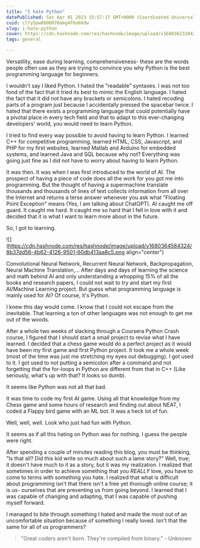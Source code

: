 ```yaml
---
title: "I hate Python"
datePublished: Sat Apr 01 2023 15:57:17 GMT+0000 (Coordinated Universal Time)
cuid: clfy5pw8600070amg4f6o6kdw
slug: i-hate-python
cover: https://cdn.hashnode.com/res/hashnode/image/upload/v1680362320426/0c71f9e7-14ea-45c0-9a13-616bd6be8f9b.png
tags: general

---
```


Versatility, ease during learning, comprehensiveness- these are the words people often use as they are trying to convince you why Python is the best programming language for beginners.

I wouldn't say I liked Python. I hated the "readable" syntaxes. I was not too fond of the fact that it tried its best to mimic the English language. I hated the fact that it did not have any brackets or semicolons. I hated recoding parts of a program just because I accidentally pressed the spacebar twice. I hated that there exists a programming language that could potentially have a pivotal place in every tech field and that to adapt to this ever-changing developers' world, you would need to learn Python.

I tried to find every way possible to avoid having to learn Python. I learned C++ for competitive programming, learned HTML, CSS, Javascript, and PHP for my first websites, learned Matlab and Arduino for embedded systems, and learned Java and SQL because why not? Everything was going just fine as I did not have to worry about having to learn Python.

It was then. It was when I was first introduced to the world of AI. The prospect of having a piece of code does all the work for you got me into programming. But the thought of having a supermachine translate thousands and thousands of lines of text collects information from all over the Internet and returns a terse answer whenever you ask what "Floating Point Exception" means (Yes, I am talking about ChatGPT). AI caught me off guard. It caught me hard. It caught me so hard that I fell in love with it and decided that it is what I want to learn more about in the future.

So, I got to learning.

![](https://cdn.hashnode.com/res/hashnode/image/upload/v1680364584324/8b37dd56-4b62-4126-9501-60db413aa8c5.png align="center")

Convolutional Neural Network, Recurrent Neural Network, Backpropagation, Neural Machine Translation,... After days and days of learning the science and math behind AI and only understanding a whopping 15% of all the books and research papers, I could not wait to try and start my first AI/Machine Learning project. But guess what programming language is mainly used for AI? Of course, it's Python.

I knew this day would come. I know that I could not escape from the inevitable. That learning a ton of other languages was not enough to get me out of the woods.

After a whole two weeks of slacking through a Coursera Python Crash course, I figured that I should start a small project to revise what I have learned. I decided that a chess game would do a perfect project as it would have been my first game and first Python project. It took me a whole week (most of the time was just me stretching my eyes out debugging). I got used to it. I got used to not putting a semicolon after a command and not forgetting that the for-loops in Python are different from that in C++ (Like seriously, what's up with that? It looks so dumb).

It seems like Python was not all that bad.

It was time to code my first AI game. Using all that knowledge from my Chess game and some hours of research and finding out about NEAT, I coded a Flappy bird game with an ML bot. It was a heck lot of fun.

Well, well, well. Look who just had fun with Python.

It seems as if all this hating on Python was for nothing. I guess the people were right.

After spending a couple of minutes reading this blog, you must be thinking, "Is that all? Did this kid write so much about such a lame story?" Well, true; it doesn't have much to it as a story, but it was my realization. I realized that sometimes in order to achieve something that you *REALLY* love, you have to come to terms with something you hate. I realized that what is difficult about programming isn't that there isn't a free yet thorough online course; it is us- ourselves that are preventing us from going beyond. I learned that I was capable of changing and adapting, that I was capable of pushing myself forward.

I managed to bite through something I hated and made the most out of an uncomfortable situation because of something I really loved. Isn't that the same for all of us programmers?

> "Great coders aren't born. They're compiled from binary." - Unknown